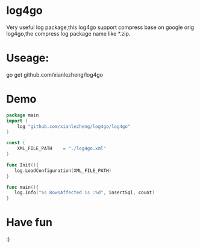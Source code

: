 # log4go
Very useful log package,this log4go support compress base on google orig log4go,the compress log package name like *.zip. 

# Useage:

go get github.com/xianlezheng/log4go

# Demo
```go
package main
import (
	log "github.com/xianlezheng/log4go/log4go"
)

const (
	XML_FILE_PATH    = "./log4go.xml"
)

func Init(){
   log.LoadConfiguration(XML_FILE_PATH)
}

func main(){
   log.Info("%s RowsAffected is :%d", insertSql, count)
}
```

# Have fun
:)
